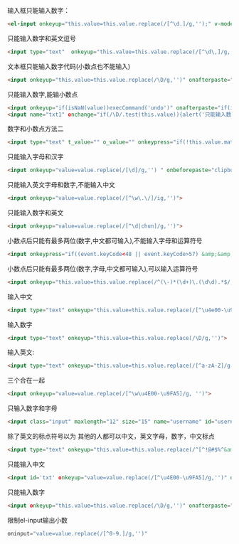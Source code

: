 输入框只能输入数字：

```html
<el-input onkeyup="this.value=this.value.replace(/[^\d.]/g,'');" v-model="form.num2"></el-input>
```


只能输入数字和英文逗号

```html
<input type="text"  onkeyup="this.value=this.value.replace(/[^\d\,]/g,'')">
```

文本框只能输入数字代码(小数点也不能输入)

```html
<input onkeyup="this.value=this.value.replace(/\D/g,'')" onafterpaste="this.value=this.value.replace(/\D/g,'')">
```

只能输入数字,能输小数点

```html
<input onkeyup="if(isNaN(value))execCommand('undo')" onafterpaste="if(isNaN(value))execCommand('undo')">
<input name="txt1" οnchange="if(/\D/.test(this.value)){alert('只能输入数字');this.value='';}">
```


数字和小数点方法二

```html
<input type="text" t_value="" o_value="" onkeypress="if(!this.value.match(/^[\+\-]?\d*?\.?\d*?$/))this.value=this.t_value;else this.t_value=this.value;if(this.value.match(/^(?:[\+\-]?\d+(?:\.\d+)?)?$/))this.o_value=this.value" onkeyup="if(!this.value.match(/^[\+\-]?\d*?\.?\d*?$/))this.value=this.t_value;else this.t_value=this.value;if(this.value.match(/^(?:[\+\-]?\d+(?:\.\d+)?)?$/))this.o_value=this.value" οnblur="if(!this.value.match(/^(?:[\+\-]?\d+(?:\.\d+)?|\.\d*?)?$/))this.value=this.o_value;else{if(this.value.match(/^\.\d+$/))this.value=0+this.value;if(this.value.match(/^\.$/))this.value=0;this.o_value=this.value}">
```

只能输入字母和汉字

```html
<input onkeyup="value=value.replace(/[\d]/g,'') " onbeforepaste="clipboardData.setData('text',clipboardData.getData('text').replace(/[\d]/g,''))" maxlength="10" name="Numbers">
```

只能输入英文字母和数字,不能输入中文

```html
<input onkeyup="value=value.replace(/[^\w\.\/]/ig,'')">
```

只能输入数字和英文

```html
<input onkeyup="value=value.replace(/[^\d|chun]/g,'')">
```

小数点后只能有最多两位(数字,中文都可输入),不能输入字母和运算符号

```html
<input onkeypress="if((event.keyCode<48 || event.keyCode>57) &amp;&amp; event.keyCode!=46 || /\.\d\d$/.test(value))event.returnValue=false">
```

小数点后只能有最多两位(数字,字母,中文都可输入),可以输入运算符号

```html
<input onkeyup="this.value=this.value.replace(/^(\-)*(\d+)\.(\d\d).*$/,'$1$2.$3')">
```


输入中文

```html
<input type="text" onkeyup="this.value=this.value.replace(/[^\u4e00-\u9fa5]/g,'')"> 
```


输入数字

```html
<input type="text" onkeyup="this.value=this.value.replace(/\D/g,'')"> 
```


输入英文:

```html
<input type="text" onkeyup="this.value=this.value.replace(/[^a-zA-Z]/g,'')"> 
```


三个合在一起

```html
<input onkeyup="value=value.replace(/[^\w\u4E00-\u9FA5]/g, '')"> 
```


只输入数字和字母

```html
<input class="input" maxlength="12" size="15" name="username" id="username" οnkeyup="value=value.replace(/[\W]/g,'')">
```


除了英文的标点符号以为 其他的人都可以中文，英文字母，数字，中文标点

```html
<input type="text" onkeyup="this.value=this.value.replace(/^[^!@#$%^&amp;*()-=+]/g,'')">
```

只能输入中文

```html
<input id='txt' οnkeyup="value=value.replace(/[^\u4E00-\u9FA5]/g,'')" onbeforepaste="clipboardData.setData('text',clipboardData.getData('text').replace(/[^\u4E00-\u9FA5]/g,''))" >
```


只能输入数字

```html
<input οnkeyup="this.value=this.value.replace(/\D/g,'')" onafterpaste="this.value=this.value.replace(/\D/g,'')">
```

限制el-input输出小数

```js
oninput="value=value.replace(/[^0-9.]/g,'')" 
```

